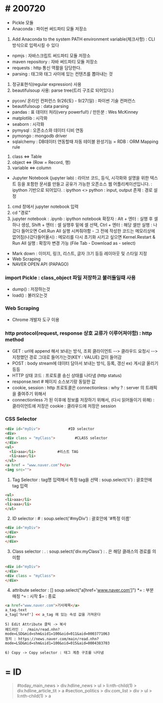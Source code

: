 # # 200720

- Pickle 모듈
- Anaconda : 파이썬 써드파티 모듈 저장소
1. Add Anaconda to the system PATH environment variable(체크사항) : CLI 방식으로 입력시킬 수 있다
- npmjs : 자바스크립트 써드파티 모듈 저장소
- maven repository : 자바 써드파티 모듈 저장소
- requests : http 통신 역활을 담당한다.
- parsing : 태그와 태그 사이에 있는 컨텐츠를 뽑아내는 것
1. 정규표현식(regular expression) 사용
2. beautifulsoup 사용: parse tree(트리 구조로 되어있다.)
- pycon/ 온라인 컨퍼런스 9/26(토) - 9/27(일) : 파이썬 기술 컨퍼런스 
- beautifulsoup : data parsing
- pandas : 표 데이터 처리(very powerful!) / 만든분 : Wes McKinney
- matplotlib : 시각화 
- seaborn : 시각화
- pymysql : 오픈소스와 데이터 디비 연동
- pymongo : mongodb driver
- sqlalchemy : DB데이터 연동할때 자동 테이블 완성기능 = RDB
: ORM Mapping rule
1. class <=> Table
2. object <=> (Row = Record, 행)
3. variable <=> column
- Jupyter Notebook (jupyter lab) : 라이브 코드, 등식, 시각화와 설명을 위한 텍스트 등을 포함한 문서를 만들고 공유가 가능한 오픈소스 웹 어플리케이션입니다. 
: ipython 기반으로 되어있다.
: ipython <> python : input, output 존재
: 경로 설정
1. cmd 창에서 jupyter notebook 입력
2. cd "경로"
3. jupyter notebook
: .ipynb : ipython notebook 확장자
: Alt + 엔터 : 실행 후 셀 하나 생성, Shift + 엔터 : 셀 실행후 밑에 셀 선택, Ctrl + 엔터 : 해당 셀만 실행
: 나갔다 들어오면 Cell.Run All 실행 시켜줘야함 - 그 전에 작성한 코드는 메모리상에 없어짐(나갔다들어올시)
: 메모리를 다시 초기화 시키고 싶으면 Kernel.Restart & Run All 실행
: 확장자 변경 가능 (File Tab - Download as - select)
- Mark down : 이미지, 링크, 리스트, 글자 크기 등등 레이아웃 및 스타일 지정
- Web Scraping
- NAVER OPEN API (PAPAGO)



### import Pickle : class_object 파일 저장하고 불러들일때 사용
- dump() : 저장하는것
- load() : 불러오는것



### Web Scraping
- Chrome 개발자 도구 이용



### http protocol(request, response 상호 교류가 이루어져야함) : http method
- GET : url에 append 해서 보내는 방식, 조회
클라이언트 --> 클라우드 요청시 --> 지정했던 경로 그대로 들어가는것(KEY : VALUE) 값이 들어감
- POST : body stream에 데이터 담아서 보내는 방식, 등록, 갱신
ex) 게시글 올리기 등등
- HTTP 상태 코드 : 프로토콜 송신 상태를 나타냄 (http status)
- response.text # 페이지 소스보기랑 동일한 값
- cookie, session
: http 프로토콜은 connectionless
: why ? : server 의 트래픽을 줄여주기 위해서
- connectionless 가 된 이후에 정보를 저장하기 위해서, (다시 읽어들이기 위해)
: 클라이언트에 저장은 cookie
: 클라우드에 저장은 session



### CSS Selector

```html
<div id="myDiv">			 #ID selector
<div>
<div class = "myClass"> 		#CLASS selector
</div>
<ul>
  <li>aaa</li>			#리스트 TAG
  <li>aaa</li>
</ul>
<a href = "www.naver.com"?</a>
<img src="">
```



1) Tag Selector : tag명 입력해서 특정 tag을 선택
: soup.select('li') : 괄호안에 tag 입력

```html
<ul>
<li>aaa</li>
<li>aaa</li>
</ul>
```

2) ID selector : #
: soup.select('#myDiv') : 괄호안에 '#특정 이름'

```html
<div id="myDiv">
</div>
<div>
</div>
```

3) Class selector : .
: soup.select('div.myClass') : . 은 해당 클래스의 경로를 의미함

```html
<div id="myDiv">
</div>
<div class = "myClass">
</div>
```

4) attribute selector : []
soup.select("a[href='www.naver.com']")
*= : 부분 매칭
^= : 시작
$= : 종료

```html
<a href="www.naver.com">기사제목</a>
a_tag.text
a_tag['href'] << a_tag 에 있는 속성 값을 가져온다
```

```
5) Edit Attribute 클릭 -> 복사
헤드라인 :  /main/read.nhn?mode=LSD&mid=shm&sid1=100&oid=011&aid=0003771063
정치 : https://news.naver.com/main/read.nhn?mode=LSD&mid=shm&sid1=100&oid=015&aid=0004383703
```

```
6) Copy -> Copy selector : 태그 계층 구조를 나타냄
```



# = ID
> #today_main_news > div.hdline_news > ul > li:nth-child(1) > div.hdline_article_tit > a
> #section_politics > div.com_list > div > ul > li:nth-child(1) > a